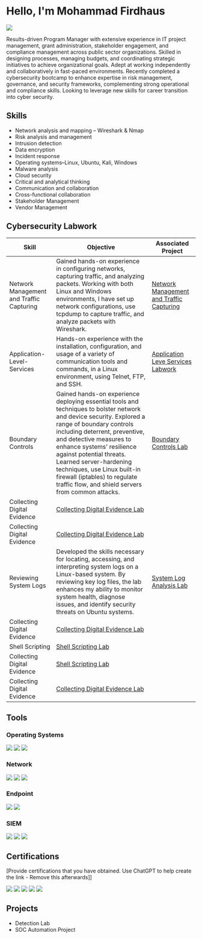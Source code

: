 # Hello, I'm Mohammad Firdhaus
<a href="https://www.linkedin.com/in/firdhausbaharom/"><img src="https://img.shields.io/badge/-LinkedIn-0072b1?&style=for-the-badge&logo=linkedin&logoColor=white" /></a>

Results-driven Program Manager with extensive experience in IT project management, grant administration, stakeholder engagement, and compliance management across public sector organizations. Skilled in designing processes, managing budgets, and coordinating strategic initiatives to achieve organizational goals. Adept at working independently and collaboratively in fast-paced environments. Recently completed a cybersecurity bootcamp to enhance expertise in risk management, governance, and security frameworks, complementing strong operational and compliance skills. Looking to leverage new skills for career transition into cyber security. 

## Skills
- Network analysis and mapping – Wireshark & Nmap
- Risk analysis and management
- Intrusion detection
- Data encryption
- Incident response
- Operating systems–Linux, Ubuntu, Kali, Windows
- Malware analysis
- Cloud security
- Critical and analytical thinking
- Communication and collaboration
- Cross-functional collaboration	
- Stakeholder Management
- Vendor Management	

## Cybersecurity Labwork
| Skill                                         | Objective | Associated Project|
|-----------------------------------------------|------|---------------------|
| Network Management and Traffic Capturing        |Gained hands-on experience in configuring networks, capturing traffic, and analyzing packets. Working with both Linux and Windows environments, I have set up network configurations, use tcpdump to capture traffic, and analyze packets with Wireshark.| <a href="https://github.com/Mohammad-Firdhaus-Baharom/Network-Management-and-Traffic-Capturing">Network Management and Traffic Capturing</a>|
| Application-Level-Services |Hands-on experience with the installation, configuration, and usage of a variety of communication tools and commands, in a Linux environment, using Telnet, FTP, and SSH.| <a href="https://github.com/Mohammad-Firdhaus-Baharom/Application-Level-Services">Application Leve Services Labwork</a>|
| Boundary Controls |Gained hands-on experience deploying essential tools and techniques to bolster network and device security. Explored a range of boundary controls including deterrent, preventive, and detective measures to enhance systems' resilience against potential threats. Learned server-hardening techniques, use Linux built-in firewall (iptables) to regulate traffic flow, and shield servers from common attacks.| <a href="https://github.com/Mohammad-Firdhaus-Baharom/Boundary-Controls-Lab">Boundary Controls Lab</a>| 
| Collecting Digital Evidence | <a href="https://github.com/Mohammad-Firdhaus-Baharom/Collecting-Digital-Evidence-Lab">Collecting Digital Evidence Lab</a>| 
| Collecting Digital Evidence | <a href="https://github.com/Mohammad-Firdhaus-Baharom/Collecting-Digital-Evidence-Lab">Collecting Digital Evidence Lab</a>| 
| Reviewing System Logs |Developed the skills necessary for locating, accessing, and interpreting system logs on a Linux-based system. By reviewing key log files, the lab enhances my ability to monitor system health, diagnose issues, and identify security threats on Ubuntu systems.| <a href="https://github.com/Mohammad-Firdhaus-Baharom/System-Log-Analysis-Lab">System Log Analysis Lab</a>| 
| Collecting Digital Evidence | <a href="https://github.com/Mohammad-Firdhaus-Baharom/Collecting-Digital-Evidence-Lab">Collecting Digital Evidence Lab</a>| 
| Shell Scripting | <a href="https://github.com/Mohammad-Firdhaus-Baharom/Collecting-Digital-Evidence-Lab">Shell Scripting Lab</a>| 
| Collecting Digital Evidence | <a href="https://github.com/Mohammad-Firdhaus-Baharom/Shell-Scripting-Lab/blob/main/README.md">Shell Scripting Lab</a>| 
| Collecting Digital Evidence | <a href="https://github.com/Mohammad-Firdhaus-Baharom/Collecting-Digital-Evidence-Lab">Collecting Digital Evidence Lab</a>| 

## Tools
### Operating Systems
<div>
    <img src="https://img.shields.io/badge/Ubuntu-E95420?style=for-the-badge&logo=Ubuntu&logoColor=white" />
    <img src="https://img.shields.io/badge/Kali%20Linux-557C94?style=for-the-badge&logo=Kali+Linux&logoColor=FFFFFF" />
    <img src="https://custom-icon-badges.demolab.com/badge/Windows-0078D6?logo=windows11&logoColor=white" />
</div>

### Network
<div>
    <img src="https://img.shields.io/badge/-Wireshark-1679A7?&style=for-the-badge&logo=Wireshark&logoColor=white" />
    <img src="https://img.shields.io/badge/-Suricata-EF3B2D?&style=for-the-badge&logo=Suricata&logoColor=white" />
    <img src="https://img.shields.io/badge/-Zeek-777BB4?&style=for-the-badge&logo=Zeek&logoColor=white" />
</div>

### Endpoint
<div>
    <img src="https://img.shields.io/badge/-Microsoft_Defender_for_Endpoint-00A4EF?&style=for-the-badge&logo=Microsoft&logoColor=white" />
    <img src="https://img.shields.io/badge/-Velociraptor-4B275F?&style=for-the-badge&logo=Velociraptor&logoColor=white" />
</div>

### SIEM
<div>
    <img src="https://img.shields.io/badge/-Microsoft_Sentinel-0078D4?&style=for-the-badge&logo=Microsoft&logoColor=white" />
    <img src="https://img.shields.io/badge/-Splunk-000000?&style=for-the-badge&logo=Splunk&logoColor=white" />
    <img src="https://img.shields.io/badge/-Elastic-005571?&style=for-the-badge&logo=Elastic&logoColor=white" />
</div>

## Certifications
[Provide certifications that you have obtained. Use ChatGPT to help create the link - Remove this afterwards]]
<div>
<img src="https://img.shields.io/badge/-Security%2B-FF0000?&style=for-the-badge&logo=CompTIA&logoColor=white" />
<img src="https://img.shields.io/badge/-Network%2B-007ACC?&style=for-the-badge&logo=CompTIA&logoColor=white" />
<img src="https://img.shields.io/badge/-A%2B-4D4D4D?&style=for-the-badge&logo=CompTIA&logoColor=white" />
<img src="https://img.shields.io/badge/-CDSA-006400?&style=for-the-badge&logoColor=white" />
<img src="https://img.shields.io/badge/-CCD-000080?&style=for-the-badge&logoColor=white" />
</div>

## Projects
- Detection Lab
- SOC Automation Project
